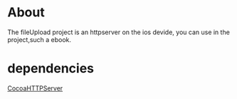 # About 

 The fileUpload project is an httpserver on the ios devide, you can use in the project,such a ebook.


# dependencies

   [CocoaHTTPServer](https://github.com/robbiehanson/CocoaHTTPServer)